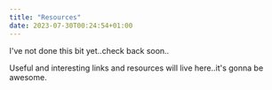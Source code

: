 ```yaml
---
title: "Resources"
date: 2023-07-30T00:24:54+01:00
---
```

I've not done this bit yet..check back soon..

Useful and interesting links and resources will live here..it's gonna be awesome.
